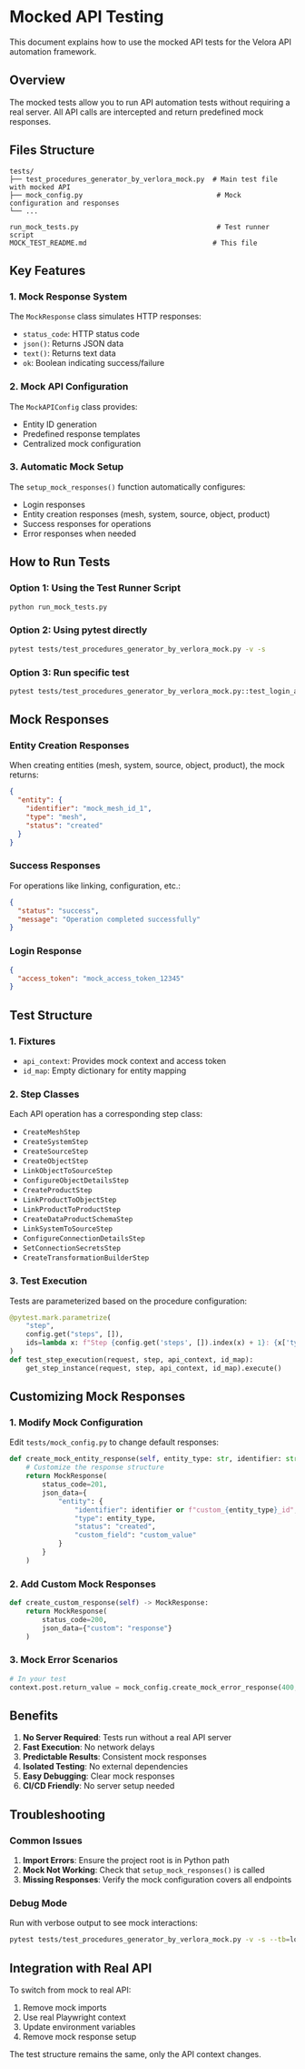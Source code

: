 # Mocked API Testing

This document explains how to use the mocked API tests for the Velora API automation framework.

## Overview

The mocked tests allow you to run API automation tests without requiring a real server. All API calls are intercepted and return predefined mock responses.

## Files Structure

```
tests/
├── test_procedures_generator_by_verlora_mock.py  # Main test file with mocked API
├── mock_config.py                                 # Mock configuration and responses
└── ...

run_mock_tests.py                                  # Test runner script
MOCK_TEST_README.md                               # This file
```

## Key Features

### 1. Mock Response System

The `MockResponse` class simulates HTTP responses:

- `status_code`: HTTP status code
- `json()`: Returns JSON data
- `text()`: Returns text data
- `ok`: Boolean indicating success/failure

### 2. Mock API Configuration

The `MockAPIConfig` class provides:

- Entity ID generation
- Predefined response templates
- Centralized mock configuration

### 3. Automatic Mock Setup

The `setup_mock_responses()` function automatically configures:

- Login responses
- Entity creation responses (mesh, system, source, object, product)
- Success responses for operations
- Error responses when needed

## How to Run Tests

### Option 1: Using the Test Runner Script

```bash
python run_mock_tests.py
```

### Option 2: Using pytest directly

```bash
pytest tests/test_procedures_generator_by_verlora_mock.py -v -s
```

### Option 3: Run specific test

```bash
pytest tests/test_procedures_generator_by_verlora_mock.py::test_login_api -v
```

## Mock Responses

### Entity Creation Responses

When creating entities (mesh, system, source, object, product), the mock returns:

```json
{
  "entity": {
    "identifier": "mock_mesh_id_1",
    "type": "mesh",
    "status": "created"
  }
}
```

### Success Responses

For operations like linking, configuration, etc.:

```json
{
  "status": "success",
  "message": "Operation completed successfully"
}
```

### Login Response

```json
{
  "access_token": "mock_access_token_12345"
}
```

## Test Structure

### 1. Fixtures

- `api_context`: Provides mock context and access token
- `id_map`: Empty dictionary for entity mapping

### 2. Step Classes

Each API operation has a corresponding step class:

- `CreateMeshStep`
- `CreateSystemStep`
- `CreateSourceStep`
- `CreateObjectStep`
- `LinkObjectToSourceStep`
- `ConfigureObjectDetailsStep`
- `CreateProductStep`
- `LinkProductToObjectStep`
- `LinkProductToProductStep`
- `CreateDataProductSchemaStep`
- `LinkSystemToSourceStep`
- `ConfigureConnectionDetailsStep`
- `SetConnectionSecretsStep`
- `CreateTransformationBuilderStep`

### 3. Test Execution

Tests are parameterized based on the procedure configuration:

```python
@pytest.mark.parametrize(
    "step",
    config.get("steps", []),
    ids=lambda x: f"Step {config.get('steps', []).index(x) + 1}: {x['type']}_{x.get('id') or x.get('identifier') or ''}",
)
def test_step_execution(request, step, api_context, id_map):
    get_step_instance(request, step, api_context, id_map).execute()
```

## Customizing Mock Responses

### 1. Modify Mock Configuration

Edit `tests/mock_config.py` to change default responses:

```python
def create_mock_entity_response(self, entity_type: str, identifier: str = None) -> MockResponse:
    # Customize the response structure
    return MockResponse(
        status_code=201,
        json_data={
            "entity": {
                "identifier": identifier or f"custom_{entity_type}_id",
                "type": entity_type,
                "status": "created",
                "custom_field": "custom_value"
            }
        }
    )
```

### 2. Add Custom Mock Responses

```python
def create_custom_response(self) -> MockResponse:
    return MockResponse(
        status_code=200,
        json_data={"custom": "response"}
    )
```

### 3. Mock Error Scenarios

```python
# In your test
context.post.return_value = mock_config.create_mock_error_response(400, "Bad Request")
```

## Benefits

1. **No Server Required**: Tests run without a real API server
2. **Fast Execution**: No network delays
3. **Predictable Results**: Consistent mock responses
4. **Isolated Testing**: No external dependencies
5. **Easy Debugging**: Clear mock responses
6. **CI/CD Friendly**: No server setup needed

## Troubleshooting

### Common Issues

1. **Import Errors**: Ensure the project root is in Python path
2. **Mock Not Working**: Check that `setup_mock_responses()` is called
3. **Missing Responses**: Verify the mock configuration covers all endpoints

### Debug Mode

Run with verbose output to see mock interactions:

```bash
pytest tests/test_procedures_generator_by_verlora_mock.py -v -s --tb=long
```

## Integration with Real API

To switch from mock to real API:

1. Remove mock imports
2. Use real Playwright context
3. Update environment variables
4. Remove mock response setup

The test structure remains the same, only the API context changes.

